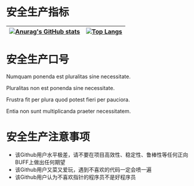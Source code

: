 # 安全生产指标
|[![Anurag's GitHub stats](https://github-readme-stats.vercel.app/api?username=tsingyayin&show_icons=true&theme=radical&count_private=true&include_all_commits=true)](https://github.com/anuraghazra/github-readme-stats)|[![Top Langs](https://github-readme-stats.vercel.app/api/top-langs/?username=tsingyayin&layout=compact)](https://github.com/anuraghazra/github-readme-stats) |
|---|---|

# 安全生产口号

Numquam ponenda est pluralitas sine necessitate.

Pluralitas non est ponenda sine necessitate.

Frustra fit per plura quod potest fieri per pauciora.

Entia non sunt multiplicanda praeter necessitatem.

# 安全生产注意事项

* 该Github用户水平极差，请不要在项目高效性、稳定性、鲁棒性等任何正向BUFF上做出任何期望
* 该Github用户又菜又爱玩，遇到不喜欢的代码一定会喷一遍
* 该Github用户认为不喜欢指针的程序员不是好程序员
